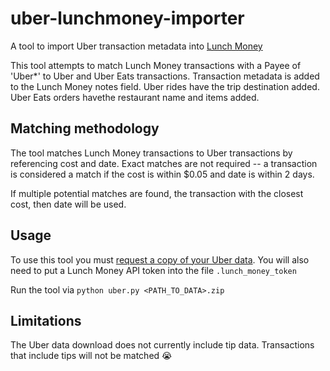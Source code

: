 # uber-lunchmoney-importer
A tool to import Uber transaction metadata into [Lunch Money](https://lunchmoney.app/)

This tool attempts to match Lunch Money transactions with a Payee of 'Uber*' to Uber and Uber Eats transactions. 
Transaction metadata is added to the Lunch Money notes field.
Uber rides have the trip destination added.
Uber Eats orders havethe restaurant name and items added.

## Matching methodology
The tool matches Lunch Money transactions to Uber transactions by referencing cost and date.
Exact matches are not required -- a transaction is considered a match if the cost is within $0.05 and date is within 2 days.

If multiple potential matches are found, the transaction with the closest cost, then date will be used.

## Usage
To use this tool you must [request a copy of your Uber data](https://myprivacy.uber.com/privacy/exploreyourdata/download). 
You will also need to put a Lunch Money API token into the file `.lunch_money_token`

Run the tool via `python uber.py <PATH_TO_DATA>.zip`

## Limitations
The Uber data download does not currently include tip data. Transactions that include tips will not be matched :sob:
